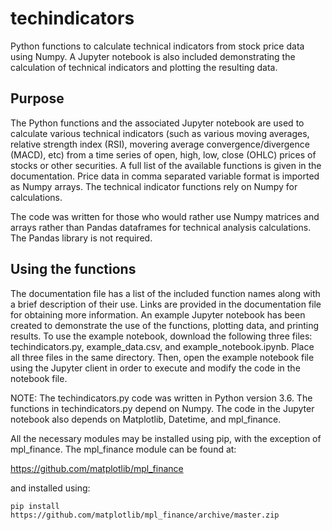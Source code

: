 # techindicators
Python functions to calculate technical indicators from stock price data using Numpy.  A Jupyter notebook is also included demonstrating the calculation of technical indicators and plotting the resulting data.

## Purpose

The Python functions and the associated Jupyter notebook are used to calculate various technical indicators (such as various moving averages, relative strength index (RSI), movering average convergence/divergence (MACD), etc) from a time series of open, high, low, close (OHLC) prices of stocks or other securities. A full list of the available functions is given in the documentation. Price data in comma separated variable format is imported as Numpy arrays. The technical indicator functions rely on Numpy for calculations.

The code was written for those who would rather use Numpy matrices and arrays rather than Pandas dataframes for technical analysis calculations.  The Pandas library is not required.

## Using the functions

The documentation file has a list of the included function names along with a brief description of their use.  Links are provided in the documentation file for obtaining more information.  An example Jupyter notebook has been created to demonstrate the use of the functions, plotting data, and printing results.  To use the example notebook, download the following three files: techindicators.py, example_data.csv, and example_notebook.ipynb.  Place all three files in the same directory.  Then, open the example notebook file using the Jupyter client in order to execute and modify the code in the notebook file.

NOTE: The techindicators.py code was written in Python version 3.6.  The functions in techindicators.py depend on Numpy.  The code in the Jupyter notebook also depends on Matplotlib, Datetime, and mpl_finance.

All the necessary modules may be installed using pip, with the exception of mpl_finance.  The mpl_finance module can be found at:

https://github.com/matplotlib/mpl_finance

and installed using:

`pip install https://github.com/matplotlib/mpl_finance/archive/master.zip`
